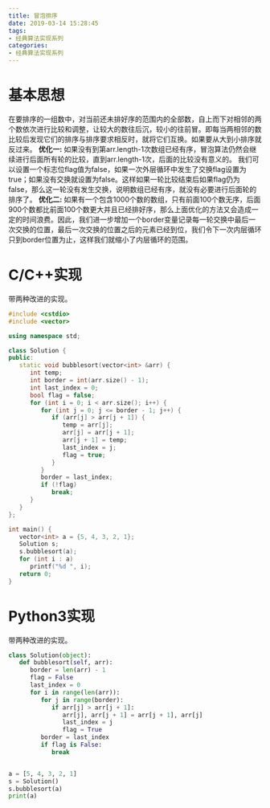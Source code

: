 ```yaml
---
title: 冒泡排序
date: 2019-03-14 15:28:45
tags:
- 经典算法实现系列
categories:
- 经典算法实现系列
---
```


# 基本思想
在要排序的一组数中，对当前还未排好序的范围内的全部数，自上而下对相邻的两个数依次进行比较和调整，让较大的数往后沉，较小的往前冒。即每当两相邻的数比较后发现它们的排序与排序要求相反时，就将它们互换。如果要从大到小排序就反过来。
**优化一:**
如果没有到第arr.length-1次数组已经有序，冒泡算法仍然会继续进行后面所有轮的比较，直到arr.length-1次，后面的比较没有意义的。
我们可以设置一个标志位flag值为false，如果一次外层循环中发生了交换flag设置为true；如果没有交换就设置为false。这样如果一轮比较结束后如果flag仍为false，那么这一轮没有发生交换，说明数组已经有序，就没有必要进行后面轮的排序了。
**优化二:**
如果有一个包含1000个数的数组，只有前面100个数无序，后面900个数都比前面100个数更大并且已经排好序，那么上面优化的方法又会造成一定的时间浪费。因此，我们进一步增加一个border变量记录每一轮交换中最后一次交换的位置，最后一次交换的位置之后的元素已经到位，我们令下一次内层循环只到border位置为止，这样我们就缩小了内层循环的范围。
# C/C++实现
带两种改进的实现。
```cpp
#include <cstdio>
#include <vector>

using namespace std;

class Solution {
public:
   static void bubblesort(vector<int> &arr) {
      int temp;
      int border = int(arr.size() - 1);
      int last_index = 0;
      bool flag = false;
      for (int i = 0; i < arr.size(); i++) {
         for (int j = 0; j <= border - 1; j++) {
            if (arr[j] > arr[j + 1]) {
               temp = arr[j];
               arr[j] = arr[j + 1];
               arr[j + 1] = temp;
               last_index = j;
               flag = true;
            }
         }
         border = last_index;
         if (!flag)
            break;
      }
   }
};

int main() {
   vector<int> a = {5, 4, 3, 2, 1};
   Solution s;
   s.bubblesort(a);
   for (int i : a)
      printf("%d ", i);
   return 0;
}
```
# Python3实现
带两种改进的实现。
```python
class Solution(object):
   def bubblesort(self, arr):
      border = len(arr) - 1
      flag = False
      last_index = 0
      for i in range(len(arr)):
         for j in range(border):
            if arr[j] > arr[j + 1]:
               arr[j], arr[j + 1] = arr[j + 1], arr[j]
               last_index = j
               flag = True
         border = last_index
         if flag is False:
            break


a = [5, 4, 3, 2, 1]
s = Solution()
s.bubblesort(a)
print(a)
```